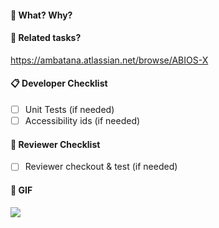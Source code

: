 #### :tophat: What? Why?

#### :pushpin: Related tasks?
https://ambatana.atlassian.net/browse/ABIOS-X

#### :clipboard: Developer Checklist
- [ ] Unit Tests (if needed)
- [ ] Accessibility ids (if needed)

#### :cop: Reviewer Checklist
- [ ] Reviewer checkout & test (if needed)

#### :ghost: GIF
![](http://johnjohnston.info/oddsandends/ds106gif)